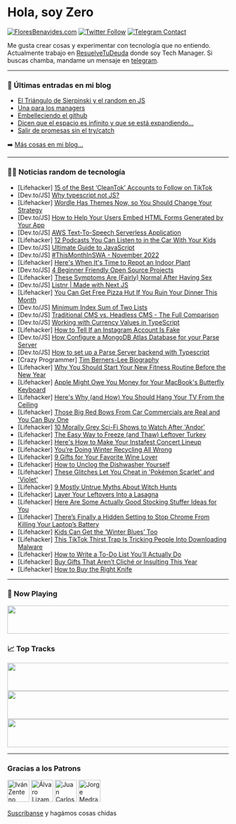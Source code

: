 # Hola, soy Zero

[![FloresBenavides.com](https://img.shields.io/website?down_message=oops&label=MiBlog&style=for-the-badge&up_message=online&url=https%3A%2F%2Ffloresbenavides.com)](https://floresbenavides.com) [![Twitter Follow](https://img.shields.io/twitter/follow/ZeroDragon?color=%231DA1F2&label=Follow&logo=twitter&logoColor=ffffff&style=for-the-badge)](https://twitter.com/zerodragon) [![Telegram Contact](https://img.shields.io/badge/escr%C3%ADbeme-ZeroDragon-%2326A5E4?style=for-the-badge&logo=telegram)](https://t.me/zerodragon)

Me gusta crear cosas y experimentar con tecnología que no entiendo.
Actualmente trabajo en [ResuelveTuDeuda](http://github.com/resuelve) donde soy Tech Manager.
Si buscas chamba, mandame un mensaje en [telegram](https://t.me/zerodragon).

---

### 📕 Últimas entradas en mi blog
<!-- BLOG-POST-LIST:START -->
- [El Triángulo de Sierpinski y el random en JS](https://floresbenavides.com/el-triangulo-de-sierpinski-y-el-random-en-js/)
- [Una para los managers](https://floresbenavides.com/una-para-los-managers/)
- [Embelleciendo el github](https://floresbenavides.com/embelleciendo-el-github/)
- [Dicen que el espacio es infinito y que se está expandiendo…](https://floresbenavides.com/dicen-que-el-espacio-es-infinito-y-que-se-esta-expandiendo/)
- [Salir de promesas sin el try/catch](https://floresbenavides.com/salir-de-promesas-sin-el-try-catch/)
<!-- BLOG-POST-LIST:END -->

➡️ [Más cosas en mi blog...](https://floresbenavides.com)

---

### 👨‍💻 Noticias random de tecnología
<!-- TECH-POSTS:START -->
- [Lifehacker] [15 of the Best ‘CleanTok’ Accounts to Follow on TikTok](https://lifehacker.com/15-of-the-best-cleantok-accounts-to-follow-on-tiktok-1849838334)
- [Dev.to/JS] [Why typescript not JS?](https://dev.to/deepachaurasia1/why-typescript-not-js-20l3)
- [Lifehacker] [Wordle Has Themes Now, so You Should Change Your Strategy](https://lifehacker.com/wordle-has-themes-now-so-you-should-change-your-strate-1849840529)
- [Dev.to/JS] [How to Help Your Users Embed HTML Forms Generated by Your App](https://dev.to/guillaumelarch/how-to-help-your-users-embed-html-forms-generated-by-your-app-4e8p)
- [Dev.to/JS] [AWS Text-To-Speech Serverless Application](https://dev.to/eelayoubi/aws-text-to-speech-serverless-application-n6f)
- [Lifehacker] [12 Podcasts You Can Listen to in the Car With Your Kids](https://lifehacker.com/12-podcasts-you-can-listen-to-in-the-car-with-your-kids-1849806601)
- [Dev.to/JS] [Ultimate Guide to JavaScript](https://dev.to/strangeratyourdoor/ultimate-guide-to-javascript-4fp6)
- [Dev.to/JS] [#ThisMonthInSWA - November 2022](https://dev.to/azure/thismonthinswa-november-2022-igp)
- [Lifehacker] [Here&#39;s When It&#39;s Time to Repot an Indoor Plant](https://lifehacker.com/heres-when-its-time-to-repot-an-indoor-plant-1849839763)
- [Dev.to/JS] [4 Beginner Friendly Open Source Projects](https://dev.to/this-is-learning/4-beginner-friendly-open-source-projects-26g3)
- [Lifehacker] [These Symptoms Are &lpar;Fairly&rpar; Normal After Having Sex](https://lifehacker.com/these-symptoms-are-fairly-normal-after-having-sex-1849839450)
- [Dev.to/JS] [Listnr | Made with Next JS](https://dev.to/madewithjavascript/listnr-made-with-next-js-4de)
- [Lifehacker] [You Can Get Free Pizza Hut If You Ruin Your Dinner This Month](https://lifehacker.com/you-can-get-free-pizza-hut-if-you-ruin-your-dinner-this-1849838743)
- [Dev.to/JS] [Minimum Index Sum of Two Lists](https://dev.to/zeeshanali0704/minimum-index-sum-of-two-lists-50ob)
- [Dev.to/JS] [Traditional CMS vs. Headless CMS - The Full Comparison](https://dev.to/momciloo/traditional-cms-vs-headless-cms-the-full-comparison-4e2j)
- [Dev.to/JS] [Working with Currency Values in TypeScript](https://dev.to/joshuaslate/working-with-currency-values-in-typescript-1b3d)
- [Lifehacker] [How to Tell If an Instagram Account Is Fake](https://lifehacker.com/how-to-tell-if-an-instagram-account-is-fake-1849838074)
- [Dev.to/JS] [How Configure a MongoDB Atlas Database for your Parse Server](https://dev.to/zciwor/how-configure-a-mongodb-atlas-database-for-your-parse-server-e8f)
- [Dev.to/JS] [How to set up a Parse Server backend with Typescript](https://dev.to/zciwor/how-to-set-up-a-parse-server-backend-with-typescript-3hk6)
- [Crazy Programmer] [Tim Berners-Lee Biography](https://www.thecrazyprogrammer.com/2022/12/tim-berners-lee-biography.html)
- [Lifehacker] [Why You Should Start Your New Fitness Routine Before the New Year](https://lifehacker.com/why-you-should-start-your-new-fitness-routine-before-th-1849837923)
- [Lifehacker] [Apple Might Owe You Money for Your MacBook&#39;s Butterfly Keyboard](https://lifehacker.com/apple-might-owe-you-money-for-your-macbooks-butterfly-k-1849837945)
- [Lifehacker] [Here&#39;s Why &lpar;and How&rpar; You Should Hang Your TV From the Ceiling](https://lifehacker.com/heres-why-and-how-you-should-hang-your-tv-from-the-ce-1849837776)
- [Lifehacker] [Those Big Red Bows From Car Commercials are Real and You Can Buy One](https://lifehacker.com/those-big-red-bows-from-car-commercials-are-real-and-yo-1849837101)
- [Lifehacker] [10 Morally Grey Sci-Fi Shows to Watch After &#39;Andor&#39;](https://lifehacker.com/10-morally-grey-sci-fi-shows-to-watch-after-andor-1849835682)
- [Lifehacker] [The Easy Way to Freeze &lpar;and Thaw&rpar; Leftover Turkey](https://lifehacker.com/the-easy-way-to-freeze-and-thaw-leftover-turkey-1849837026)
- [Lifehacker] [Here&#39;s How to Make Your Instafest Concert Lineup](https://lifehacker.com/heres-how-to-make-your-instafest-concert-lineup-1849836938)
- [Lifehacker] [You’re Doing Winter Recycling All Wrong](https://lifehacker.com/you-re-doing-winter-recycling-all-wrong-1849837034)
- [Lifehacker] [9 Gifts for Your Favorite Wine Lover](https://lifehacker.com/9-gifts-for-your-favorite-wine-lover-1849836931)
- [Lifehacker] [How to Unclog the Dishwasher Yourself](https://lifehacker.com/how-to-unclog-the-dishwasher-yourself-1849834454)
- [Lifehacker] [These Glitches Let You Cheat in &#39;Pokémon Scarlet&#39; and &#39;Violet&#39;](https://lifehacker.com/these-glitches-let-you-cheat-in-pokemon-scarlet-and-vio-1849835824)
- [Lifehacker] [9 Mostly Untrue Myths About Witch Hunts](https://lifehacker.com/9-mostly-untrue-myths-about-witch-hunts-1849828760)
- [Lifehacker] [Layer Your Leftovers Into a Lasagna](https://lifehacker.com/layer-your-leftovers-into-a-lasagna-1849835857)
- [Lifehacker] [Here Are Some Actually Good Stocking Stuffer Ideas for You](https://lifehacker.com/here-are-some-actually-good-stocking-stuffer-ideas-for-1849832773)
- [Lifehacker] [There’s Finally a Hidden Setting to Stop Chrome From Killing Your Laptop’s Battery](https://lifehacker.com/there-s-finally-a-hidden-setting-to-stop-chrome-from-ki-1849835503)
- [Lifehacker] [Kids Can Get the ‘Winter Blues’ Too](https://lifehacker.com/kids-can-get-the-winter-blues-too-1849834071)
- [Lifehacker] [This TikTok Thirst Trap Is Tricking People Into Downloading Malware](https://lifehacker.com/don-t-get-fooled-into-downloading-malware-by-this-liter-1849833006)
- [Lifehacker] [How to Write a To-Do List You’ll Actually Do](https://lifehacker.com/how-to-write-a-to-do-list-you-ll-actually-do-1849831092)
- [Lifehacker] [Buy Gifts That Aren’t Cliché or Insulting This Year](https://lifehacker.com/buy-gifts-that-aren-t-cliche-or-insulting-this-year-1849832858)
- [Lifehacker] [How to Buy the Right Knife](https://lifehacker.com/how-to-buy-the-right-knife-1849833093)<!-- TECH-POSTS:END -->

---

### 🎵 Now Playing
<a href="https://spotify-now-playing-dun.vercel.app/now-playing?open"><img src="https://spotify-now-playing-dun.vercel.app/now-playing" width="540" height="64"></a>

### 📈 Top Tracks
<a href="https://spotify-now-playing-dun.vercel.app/top-tracks?i=1&open"><img src="https://spotify-now-playing-dun.vercel.app/top-tracks?i=1" width="540" height="64"></a>
<a href="https://spotify-now-playing-dun.vercel.app/top-tracks?i=2&open"><img src="https://spotify-now-playing-dun.vercel.app/top-tracks?i=2" width="540" height="64"></a>
<a href="https://spotify-now-playing-dun.vercel.app/top-tracks?i=3&open"><img src="https://spotify-now-playing-dun.vercel.app/top-tracks?i=3" width="540" height="64"></a>

---

### Gracias a los Patrons
[<img src="https://avatars.githubusercontent.com/u/243380?v=4" alt="Iván Zenteno" width="50px">](https://github.com/k001) [<img src="https://avatars.githubusercontent.com/u/19955639?v=4" alt="Álvaro Lizama" width="50px">](https://github.com/alvarolizama) [<img src="https://avatars.githubusercontent.com/u/2718753?v=4" alt="Juan Carlos Ruiz" width="50px">](https://github.com/JuanCrg90) [<img src="https://avatars.githubusercontent.com/u/37025?v=4" alt="Jorge Medrano" width="50px">](https://github.com/h1pp1e) 

[Suscríbanse](https://www.patreon.com/zerodragon) y hagámos cosas chidas
